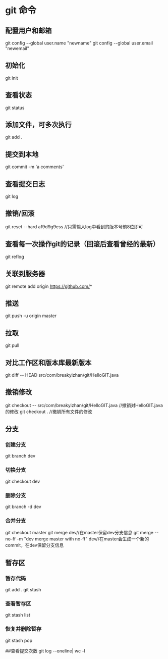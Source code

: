 # git 命令
## 配置用户和邮箱
git config --global user.name "newname"
git config --global user.email "newemail"
## 初始化
git init
## 查看状态
git status
## 添加文件，可多次执行
git add .
## 提交到本地
git commit -m 'a comments'
## 查看提交日志
git log
## 撤销/回滚
git reset --hard af9d9g9ess //只需输入log中看到的版本号前8位即可
## 查看每一次操作git的记录（回滚后查看曾经的最新）
git reflog
## 关联到服务器
git remote add origin https://github.com/*
## 推送
git push -u origin master
## 拉取
git pull
## 对比工作区和版本库最新版本
git diff -- HEAD src/com/breakyizhan/git/HelloGIT.java
## 撤销修改
git checkout -- src/com/breakyizhan/git/HelloGIT.java //撤销对HelloGIT.java的修改
git checkout . //撤销所有文件的修改

## 分支
### 创建分支
git branch dev
### 切换分支
git checkout dev
### 删除分支
git branch -d dev
### 合并分支
git checkout master
git merge dev//在master保留dev分支信息
git merge --no-ff -m "dev merge master with no-ff" dev//在master会生成一个新的commit，在dev保留分支信息

## 暂存区
### 暂存代码
git add .
git stash
### 查看暂存区
git stash list
### 恢复并删除暂存
git stash pop

##查看提交次数
git log --oneline| wc -l
